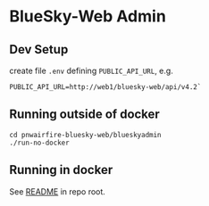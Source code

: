 # BlueSky-Web Admin

## Dev Setup

create file `.env` defining `PUBLIC_API_URL`, e.g.

    PUBLIC_API_URL=http://web1/bluesky-web/api/v4.2`

## Running outside of docker

    cd pnwairfire-bluesky-web/blueskyadmin
    ./run-no-docker

## Running in docker

See [README](../README.md) in repo root.
